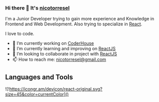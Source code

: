 ### Hi there 👋 It's [nicotorresel](https://www.linkedin.com/in/nicolas-torresel-1b612015b/)

I'm a Junior Developer trying to gain more experience and Knowledge in Frontend and Web Development. Also trying to specialize in [React](https://reactjs.org/).

I love to code.



- 🔭 I’m currently working on [CoderHouse](https://www.coderhouse.com)
- 🌱 I’m currently learning and improving on [ReactJS](https://reactjs.org/)
- 👯 I’m looking to collaborate in project with [ReactJS](https://reactjs.org/)
- 📫 How to reach me: nicotorresel@gmail.com

## Languages and Tools

![!https://icongr.am/devicon/react-original.svg?size=45&color=currentColor]()


